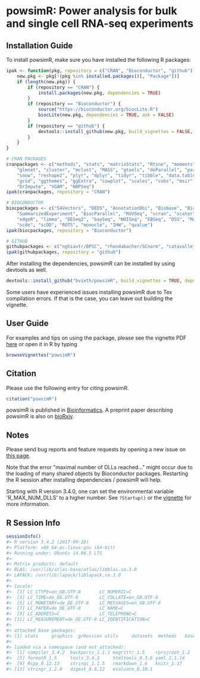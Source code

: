 
<!-- README.md is generated from README.Rmd. Please edit that file -->
powsimR: Power analysis for bulk and single cell RNA-seq experiments
====================================================================

Installation Guide
------------------

To install powsimR, make sure you have installed the following R packages:

``` r
ipak <- function(pkg, repository = c("CRAN", "Bioconductor", "github")) {
    new.pkg <- pkg[!(pkg %in% installed.packages()[, "Package"])]
    if (length(new.pkg)) {
        if (repository == "CRAN") {
            install.packages(new.pkg, dependencies = TRUE)
        }
        if (repository == "Bioconductor") {
            source("https://bioconductor.org/biocLite.R")
            biocLite(new.pkg, dependencies = TRUE, ask = FALSE)
        }
        if (repository == "github") {
            devtools::install_github(new.pkg, build_vignettes = FALSE, dependencies = TRUE)
        }
    }
}

# CRAN PACKAGES
cranpackages <- c("methods", "stats", "matrixStats", "Rtsne", "moments", "minpack.lm", 
    "glmnet", "cluster", "mclust", "MASS", "gtools", "doParallel", "parallel", 
    "snow", "reshape2", "plyr", "dplyr", "tidyr", "tibble", "data.table", "ggplot2", 
    "grid", "ggthemes", "ggExtra", "cowplot", "scales", "cobs", "msir", "drc", 
    "DrImpute", "VGAM", "NBPSeq")
ipak(cranpackages, repository = "CRAN")

# BIOCONDUCTOR
biocpackages <- c("S4Vectors", "DEDS", "AnnotationDbi", "Biobase", "BiocGenerics", 
    "SummarizedExperiment", "BiocParallel", "RUVSeq", "scran", "scater", "Linnorm", 
    "edgeR", "limma", "DESeq2", "baySeq", "NOISeq", "EBSeq", "DSS", "MAST", 
    "scde", "scDD", "ROTS", "monocle", "IHW", "qvalue")
ipak(biocpackages, repository = "Bioconductor")

# GITHUB
githubpackages <- c("nghiavtr/BPSC", "rhondabacher/SCnorm", "catavallejos/BASiCS")
ipak(githubpackages, repository = "github")
```

After installing the dependencies, powsimR can be installed by using devtools as well.

``` r
devtools::install_github("bvieth/powsimR", build_vignettes = TRUE, dependencies = FALSE)
```

Some users have experienced issues installing powsimR due to Tex compilation errors. If that is the case, you can leave out building the vignette.

User Guide
----------

For examples and tips on using the package, please see the vignette PDF [here](https://github.com/bvieth/powsimR/tree/master/vignettes/powsimR.pdf) or open it in R by typing

``` r
browseVignettes("powsimR")
```

Citation
--------

Please use the following entry for citing powsimR.

``` r
citation("powsimR")
```

powsimR is published in [Bioinformatics](https://doi.org/10.1101/117150). A preprint paper describing powsimR is also on [bioRxiv](https://doi.org/10.1101/117150).

Notes
-----

Please send bug reports and feature requests by opening a new issue on [this page](https://github.com/bvieth/powsimR/issues).

Note that the error "maximal number of DLLs reached..." might occur due to the loading of many shared objects by Bioconductor packages. Restarting the R session after installing dependencies / powsimR will help.

Starting with R version 3.4.0, one can set the environmental variable 'R\_MAX\_NUM\_DLLS' to a higher number. See `?Startup()` or the [vignette](https://github.com/bvieth/powsimR/tree/master/vignettes/powsimR.pdf) for more information.

R Session Info
--------------

``` r
sessionInfo()
#> R version 3.4.2 (2017-09-28)
#> Platform: x86_64-pc-linux-gnu (64-bit)
#> Running under: Ubuntu 14.04.5 LTS
#> 
#> Matrix products: default
#> BLAS: /usr/lib/atlas-base/atlas/libblas.so.3.0
#> LAPACK: /usr/lib/lapack/liblapack.so.3.0
#> 
#> locale:
#>  [1] LC_CTYPE=en_GB.UTF-8       LC_NUMERIC=C              
#>  [3] LC_TIME=de_DE.UTF-8        LC_COLLATE=en_GB.UTF-8    
#>  [5] LC_MONETARY=de_DE.UTF-8    LC_MESSAGES=en_GB.UTF-8   
#>  [7] LC_PAPER=de_DE.UTF-8       LC_NAME=C                 
#>  [9] LC_ADDRESS=C               LC_TELEPHONE=C            
#> [11] LC_MEASUREMENT=de_DE.UTF-8 LC_IDENTIFICATION=C       
#> 
#> attached base packages:
#> [1] stats     graphics  grDevices utils     datasets  methods   base     
#> 
#> loaded via a namespace (and not attached):
#>  [1] compiler_3.4.2  backports_1.1.1 magrittr_1.5    rprojroot_1.2  
#>  [5] formatR_1.5     tools_3.4.2     htmltools_0.3.6 yaml_2.1.14    
#>  [9] Rcpp_0.12.13    stringi_1.1.5   rmarkdown_1.6   knitr_1.17     
#> [13] stringr_1.2.0   digest_0.6.12   evaluate_0.10.1
```
